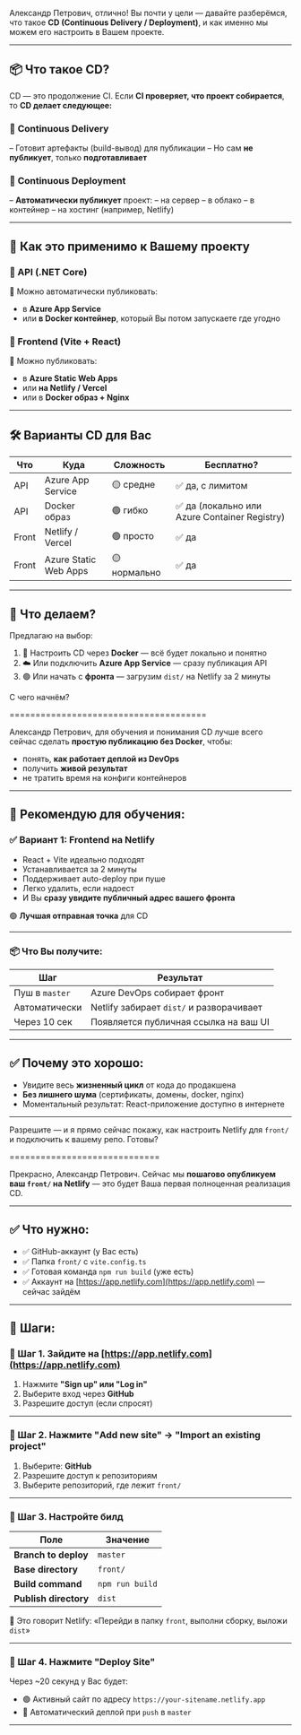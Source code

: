 Александр Петрович, отлично! Вы почти у цели — давайте разберёмся, что такое **CD (Continuous Delivery / Deployment)**, и как именно мы можем его настроить в Вашем проекте.

---

## 📦 Что такое CD?

CD — это продолжение CI. Если **CI проверяет, что проект собирается**, то **CD делает следующее:**

### 🎯 **Continuous Delivery**

– Готовит артефакты (build-вывод) для публикации
– Но сам **не публикует**, только **подготавливает**

### 🚀 **Continuous Deployment**

– **Автоматически публикует** проект:
– на сервер
– в облако
– в контейнер
– на хостинг (например, Netlify)

---

## 🧩 Как это применимо к Вашему проекту

### 🔷 API (.NET Core)

📌 Можно автоматически публиковать:

* в **Azure App Service**
* или **в Docker контейнер**, который Вы потом запускаете где угодно

### 🔶 Frontend (Vite + React)

📌 Можно публиковать:

* в **Azure Static Web Apps**
* или **на Netlify / Vercel**
* или в **Docker образ + Nginx**

---

## 🛠 Варианты CD для Вас

| Что   | Куда                  | Сложность    | Бесплатно?                                   |
| ----- | --------------------- | ------------ | -------------------------------------------- |
| API   | Azure App Service     | 🟡 средне    | ✅ да, с лимитом                              |
| API   | Docker образ          | 🟢 гибко     | ✅ да (локально или Azure Container Registry) |
| Front | Netlify / Vercel      | 🟢 просто    | ✅ да                                         |
| Front | Azure Static Web Apps | 🟡 нормально | ✅ да                                         |

---

## 🧭 Что делаем?

Предлагаю на выбор:

1. 🐳 Настроить CD через **Docker** — всё будет локально и понятно
2. ☁️ Или подключить **Azure App Service** — сразу публикация API
3. 🟢 Или начать с **фронта** — загрузим `dist/` на Netlify за 2 минуты

С чего начнём?


======================================


Александр Петрович, для обучения и понимания CD лучше всего сейчас сделать **простую публикацию без Docker**, чтобы:

* понять, **как работает деплой из DevOps**
* получить **живой результат**
* не тратить время на конфиги контейнеров

---

## 🎯 Рекомендую для обучения:

### ✅ **Вариант 1: Frontend на Netlify**

* React + Vite идеально подходят
* Устанавливается за 2 минуты
* Поддерживает auto-deploy при пуше
* Легко удалить, если надоест
* И Вы **сразу увидите публичный адрес вашего фронта**

🟢 **Лучшая отправная точка** для CD

---

### 📦 Что Вы получите:

| Шаг            | Результат                                |
| -------------- | ---------------------------------------- |
| Пуш в `master` | Azure DevOps собирает фронт              |
| Автоматически  | Netlify забирает `dist/` и разворачивает |
| Через 10 сек   | Появляется публичная ссылка на ваш UI    |

---

## ✅ Почему это хорошо:

* Увидите весь **жизненный цикл** от кода до продакшена
* **Без лишнего шума** (сертификаты, домены, docker, nginx)
* Моментальный результат: React-приложение доступно в интернете

---

Разрешите — и я прямо сейчас покажу, как настроить Netlify для `front/` и подключить к вашему репо. Готовы?

=============================

Прекрасно, Александр Петрович. Сейчас мы **пошагово опубликуем ваш `front/` на Netlify** — это будет Ваша первая полноценная реализация CD.

---

## ✅ Что нужно:

* ✅ GitHub-аккаунт (у Вас есть)
* ✅ Папка `front/` с `vite.config.ts`
* ✅ Готовая команда `npm run build` (уже есть)
* ✅ Аккаунт на [https://app.netlify.com](https://app.netlify.com) — сейчас зайдём

---

## 🧭 Шаги:

### 🔹 Шаг 1. Зайдите на [https://app.netlify.com](https://app.netlify.com)

1. Нажмите **"Sign up" или "Log in"**
2. Выберите вход через **GitHub**
3. Разрешите доступ (если спросят)

---

### 🔹 Шаг 2. Нажмите **"Add new site" → "Import an existing project"**

1. Выберите: **GitHub**
2. Разрешите доступ к репозиториям
3. Выберите репозиторий, где лежит `front/`

---

### 🔹 Шаг 3. Настройте билд

| Поле                  | Значение        |
| --------------------- | --------------- |
| **Branch to deploy**  | `master`        |
| **Base directory**    | `front/`        |
| **Build command**     | `npm run build` |
| **Publish directory** | `dist`          |

📌 Это говорит Netlify:
«Перейди в папку `front`, выполни сборку, выложи `dist`»

---

### 🔹 Шаг 4. Нажмите **"Deploy Site"**

Через \~20 секунд у Вас будет:

* 🟢 Активный сайт по адресу `https://your-sitename.netlify.app`
* 🔄 Автоматический деплой при `push` в `master`

---

